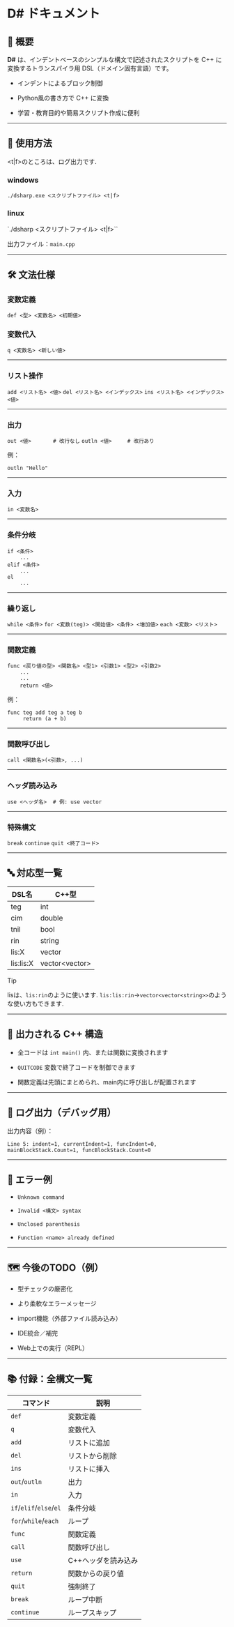 # D# ドキュメント

## 🧾 概要

**D#** は、インデントベースのシンプルな構文で記述されたスクリプトを C++ に変換するトランスパイラ用 DSL（ドメイン固有言語）です。

- インデントによるブロック制御
    
- Python風の書き方で C++ に変換
    
- 学習・教育目的や簡易スクリプト作成に便利
    

---

## 🚀 使用方法

<t|f>のところは、ログ出力です.
### windows

`./dsharp.exe <スクリプトファイル> <t|f>`
### linux

`./dsharp <スクリプトファイル> <t|f>``

出力ファイル：`main.cpp`

---

## 🛠 文法仕様

### 変数定義

`def <型> <変数名> <初期値>`

### 変数代入

`q <変数名> <新しい値>`

---

### リスト操作

`add <リスト名> <値>`
`del <リスト名> <インデックス>`
`ins <リスト名> <インデックス> <値>`

---

### 出力

`out <値>       # 改行なし`
`outln <値>     # 改行あり`

例：

`outln "Hello"`

---

### 入力

`in <変数名>`

---

### 条件分岐

```
if <条件>
    ...
elif <条件>
    ...
el
    ...
```


---

### 繰り返し

`while <条件>`
`for <変数(teg)> <開始値> <条件> <増加値>`
`each <変数> <リスト>`

---

### 関数定義

```
func <戻り値の型> <関数名> <型1> <引数1> <型2> <引数2> 
	...
    ...
    return <値>
```


例：

```
func teg add teg a teg b
     return (a + b)
```

---

### 関数呼び出し

`call <関数名>(<引数>, ...)`

---

### ヘッダ読み込み

`use <ヘッダ名>  # 例: use vector`

---

### 特殊構文

`break`
`continue`
`quit <終了コード>`

---

## 🔤 対応型一覧

|DSL名|C++型|
|---|---|
|teg|int|
|cim|double|
|tnil|bool|
|rin|string|
|lis:X|vector<X>|
|lis:lis:X|vector<vector<X>>|
> [!TIP]
>lisは、`lis:rin`のように使います.
>`lis:lis:rin`→`vector<vector<string>>`のような使い方もできます.


---

## 📄 出力される C++ 構造

- 全コードは `int main()` 内、または関数に変換されます
    
- `QUITCODE` 変数で終了コードを制御できます
    
- 関数定義は先頭にまとめられ、main内に呼び出しが配置されます
    

---

## 🐞 ログ出力（デバッグ用）


出力内容（例）：

`Line 5: indent=1, currentIndent=1, funcIndent=0, mainBlockStack.Count=1, funcBlockStack.Count=0`

---

## 📝 エラー例

- `Unknown command`
    
- `Invalid <構文> syntax`
    
- `Unclosed parenthesis`
    
- `Function <name> already defined`
    

---

## 🗺 今後のTODO（例）

- 型チェックの厳密化
    
- より柔軟なエラーメッセージ
    
- import機能（外部ファイル読み込み）
    
- IDE統合／補完
    
- Web上での実行（REPL）
    

---

## 📚 付録：全構文一覧

|コマンド|説明|
|---|---|
|`def`|変数定義|
|`q`|変数代入|
|`add`|リストに追加|
|`del`|リストから削除|
|`ins`|リストに挿入|
|`out`/`outln`|出力|
|`in`|入力|
|`if`/`elif`/`else`/`el`|条件分岐|
|`for`/`while`/`each`|ループ|
|`func`|関数定義|
|`call`|関数呼び出し|
|`use`|C++ヘッダを読み込み|
|`return`|関数からの戻り値|
|`quit`|強制終了|
|`break`|ループ中断|
|`continue`|ループスキップ|